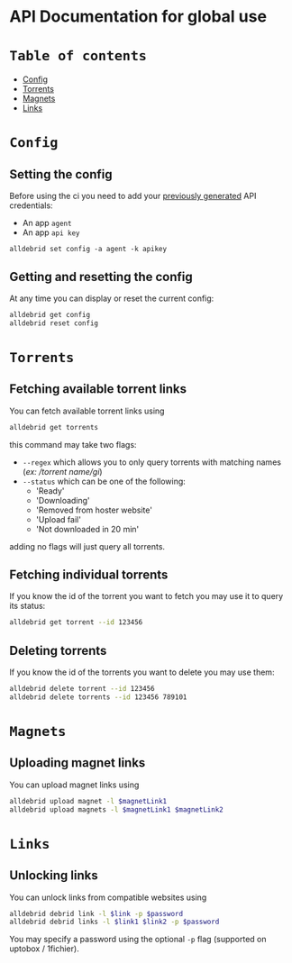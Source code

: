 # API Documentation for global use

# `Table of contents`

- [Config](#config)
- [Torrents](#torrents)
- [Magnets](#magnets)
- [Links](#links)

# `Config`
## Setting the config
Before using the ci you need to add your [previously generated](https://alldebrid.com/apikeys/) API credentials:
- An app `agent`
- An app `api key`
```
alldebrid set config -a agent -k apikey
```

## Getting and resetting the config
At any time you can display or reset the current config:
```sh
alldebrid get config
alldebrid reset config
```

# `Torrents`
## Fetching available torrent links
You can fetch available torrent links using
```sh
alldebrid get torrents
```
this command may take two flags:
- `--regex` which allows you to only query torrents with matching names (_ex: /torrent name/gi_)
- `--status` which can be one of the following:
  - 'Ready'
  - 'Downloading'
  - 'Removed from hoster website'
  - 'Upload fail'
  - 'Not downloaded in 20 min'

adding no flags will just query all torrents.

## Fetching individual torrents
If you know the id of the torrent you want to fetch you may use it to query its status:
```sh
alldebrid get torrent --id 123456
```

## Deleting torrents
If you know the id of the torrents you want to delete you may use them:
```sh
alldebrid delete torrent --id 123456
alldebrid delete torrents --id 123456 789101
```

# `Magnets`

## Uploading magnet links
You can upload magnet links using
```sh
alldebrid upload magnet -l $magnetLink1
alldebrid upload magnets -l $magnetLink1 $magnetLink2
```

# `Links`

## Unlocking links
You can unlock links from compatible websites using
```sh
alldebrid debrid link -l $link -p $password
alldebrid debrid links -l $link1 $link2 -p $password
```
You may specify a password using the optional `-p` flag (supported on uptobox / 1fichier).